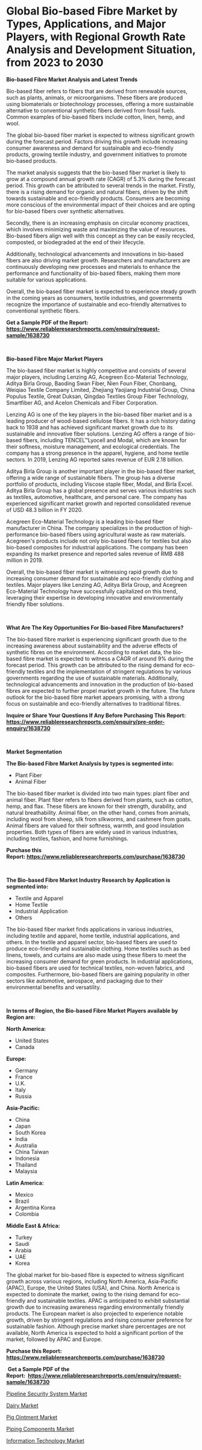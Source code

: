 <p><h1>Global Bio-based Fibre Market by Types, Applications, and Major Players, with Regional Growth Rate Analysis and Development Situation, from 2023 to 2030</h1></p><p><strong>Bio-based Fibre Market Analysis and Latest Trends</strong></p>
<p><p>Bio-based fiber refers to fibers that are derived from renewable sources, such as plants, animals, or microorganisms. These fibers are produced using biomaterials or biotechnology processes, offering a more sustainable alternative to conventional synthetic fibers derived from fossil fuels. Common examples of bio-based fibers include cotton, linen, hemp, and wool.</p><p>The global bio-based fiber market is expected to witness significant growth during the forecast period. Factors driving this growth include increasing consumer awareness and demand for sustainable and eco-friendly products, growing textile industry, and government initiatives to promote bio-based products.</p><p>The market analysis suggests that the bio-based fiber market is likely to grow at a compound annual growth rate (CAGR) of 5.3% during the forecast period. This growth can be attributed to several trends in the market. Firstly, there is a rising demand for organic and natural fibers, driven by the shift towards sustainable and eco-friendly products. Consumers are becoming more conscious of the environmental impact of their choices and are opting for bio-based fibers over synthetic alternatives.</p><p>Secondly, there is an increasing emphasis on circular economy practices, which involves minimizing waste and maximizing the value of resources. Bio-based fibers align well with this concept as they can be easily recycled, composted, or biodegraded at the end of their lifecycle.</p><p>Additionally, technological advancements and innovations in bio-based fibers are also driving market growth. Researchers and manufacturers are continuously developing new processes and materials to enhance the performance and functionality of bio-based fibers, making them more suitable for various applications.</p><p>Overall, the bio-based fiber market is expected to experience steady growth in the coming years as consumers, textile industries, and governments recognize the importance of sustainable and eco-friendly alternatives to conventional synthetic fibers.</p></p>
<p><strong>Get a Sample PDF of the Report:&nbsp; <a href="https://www.reliableresearchreports.com/enquiry/request-sample/1638730">https://www.reliableresearchreports.com/enquiry/request-sample/1638730</a></strong></p>
<p>&nbsp;</p>
<p><strong>Bio-based Fibre Major Market Players</strong></p>
<p><p>The bio-based fiber market is highly competitive and consists of several major players, including Lenzing AG, Acegreen Eco-Material Technology, Aditya Birla Group, Baoding Swan Fiber, Nien Foun Fiber, Chonbang, Weiqiao Textile Company Limited, Zhejiang Yaojiang Industrial Group, China Populus Textile, Great Duksan, Qingdao Textiles Group Fiber Technology, Smartfiber AG, and Acelon Chemicals and Fiber Corporation. </p><p>Lenzing AG is one of the key players in the bio-based fiber market and is a leading producer of wood-based cellulose fibers. It has a rich history dating back to 1938 and has achieved significant market growth due to its sustainable and innovative fiber solutions. Lenzing AG offers a range of bio-based fibers, including TENCEL™Lyocell and Modal, which are known for their softness, moisture management, and ecological credentials. The company has a strong presence in the apparel, hygiene, and home textile sectors. In 2019, Lenzing AG reported sales revenue of EUR 2.18 billion.</p><p>Aditya Birla Group is another important player in the bio-based fiber market, offering a wide range of sustainable fibers. The group has a diverse portfolio of products, including Viscose staple fiber, Modal, and Birla Excel. Aditya Birla Group has a global presence and serves various industries such as textiles, automotive, healthcare, and personal care. The company has experienced significant market growth and reported consolidated revenue of USD 48.3 billion in FY 2020.</p><p>Acegreen Eco-Material Technology is a leading bio-based fiber manufacturer in China. The company specializes in the production of high-performance bio-based fibers using agricultural waste as raw materials. Acegreen's products include not only bio-based fibers for textiles but also bio-based composites for industrial applications. The company has been expanding its market presence and reported sales revenue of RMB 488 million in 2019.</p><p>Overall, the bio-based fiber market is witnessing rapid growth due to increasing consumer demand for sustainable and eco-friendly clothing and textiles. Major players like Lenzing AG, Aditya Birla Group, and Acegreen Eco-Material Technology have successfully capitalized on this trend, leveraging their expertise in developing innovative and environmentally friendly fiber solutions.</p></p>
<p>&nbsp;</p>
<p><strong>What Are The Key Opportunities For Bio-based Fibre Manufacturers?</strong></p>
<p><p>The bio-based fibre market is experiencing significant growth due to the increasing awareness about sustainability and the adverse effects of synthetic fibres on the environment. According to market data, the bio-based fibre market is expected to witness a CAGR of around 9% during the forecast period. This growth can be attributed to the rising demand for eco-friendly textiles and the implementation of stringent regulations by various governments regarding the use of sustainable materials. Additionally, technological advancements and innovation in the production of bio-based fibres are expected to further propel market growth in the future. The future outlook for the bio-based fibre market appears promising, with a strong focus on sustainable and eco-friendly alternatives to traditional fibres.</p></p>
<p><strong>Inquire or Share Your Questions If Any Before Purchasing This Report: <a href="https://www.reliableresearchreports.com/enquiry/pre-order-enquiry/1638730">https://www.reliableresearchreports.com/enquiry/pre-order-enquiry/1638730</a></strong></p>
<p>&nbsp;</p>
<p><strong>Market Segmentation</strong></p>
<p><strong>The Bio-based Fibre Market Analysis by types is segmented into:</strong></p>
<p><ul><li>Plant Fiber</li><li>Animal Fiber</li></ul></p>
<p><p>The bio-based fiber market is divided into two main types: plant fiber and animal fiber. Plant fiber refers to fibers derived from plants, such as cotton, hemp, and flax. These fibers are known for their strength, durability, and natural breathability. Animal fiber, on the other hand, comes from animals, including wool from sheep, silk from silkworms, and cashmere from goats. Animal fibers are valued for their softness, warmth, and good insulation properties. Both types of fibers are widely used in various industries, including textiles, fashion, and home furnishings.</p></p>
<p><strong>Purchase this Report:&nbsp;<a href="https://www.reliableresearchreports.com/purchase/1638730">https://www.reliableresearchreports.com/purchase/1638730</a></strong></p>
<p>&nbsp;</p>
<p><strong>The Bio-based Fibre Market Industry Research by Application is segmented into:</strong></p>
<p><ul><li>Textile and Apparel</li><li>Home Textile</li><li>Industrial Application</li><li>Others</li></ul></p>
<p><p>The bio-based fiber market finds applications in various industries, including textile and apparel, home textile, industrial applications, and others. In the textile and apparel sector, bio-based fibers are used to produce eco-friendly and sustainable clothing. Home textiles such as bed linens, towels, and curtains are also made using these fibers to meet the increasing consumer demand for green products. In industrial applications, bio-based fibers are used for technical textiles, non-woven fabrics, and composites. Furthermore, bio-based fibers are gaining popularity in other sectors like automotive, aerospace, and packaging due to their environmental benefits and versatility.</p></p>
<p>&nbsp;</p>
<p><strong>In terms of Region, the Bio-based Fibre Market Players available by Region are:</strong></p>
<p>
    <p> <strong> North America: </strong>
        <ul>
            <li>United States</li>
            <li>Canada</li>
        </ul>
        </p> 
    <p> <strong> Europe: </strong>
        <ul>
            <li>Germany</li>
            <li>France</li>
            <li>U.K.</li>
            <li>Italy</li>
            <li>Russia</li>
        </ul>
        </p> 
    <p> <strong> Asia-Pacific: </strong>
        <ul>
            <li>China</li>
            <li>Japan</li>
            <li>South Korea</li>
            <li>India</li>
            <li>Australia</li>
            <li>China Taiwan</li>
            <li>Indonesia</li>
            <li>Thailand</li>
            <li>Malaysia</li>
        </ul>
        </p> 
    <p> <strong> Latin America: </strong>
        <ul>
            <li>Mexico</li>
            <li>Brazil</li>
            <li>Argentina Korea</li>
            <li>Colombia</li>
        </ul>
        </p> 
    <p> <strong> Middle East & Africa: </strong>
        <ul>
            <li>Turkey</li>
            <li>Saudi</li>
            <li>Arabia</li>
            <li>UAE</li>
            <li>Korea</li>
        </ul>
    </p>
    </p>
<p><p>The global market for bio-based fibre is expected to witness significant growth across various regions, including North America, Asia-Pacific (APAC), Europe, the United States (USA), and China. North America is expected to dominate the market, owing to the rising demand for eco-friendly and sustainable textiles. APAC is anticipated to exhibit substantial growth due to increasing awareness regarding environmentally friendly products. The European market is also projected to experience notable growth, driven by stringent regulations and rising consumer preference for sustainable fashion. Although precise market share percentages are not available, North America is expected to hold a significant portion of the market, followed by APAC and Europe.</p></p>
<p><strong>Purchase this Report: <a href="https://www.reliableresearchreports.com/purchase/1638730">https://www.reliableresearchreports.com/purchase/1638730</a></strong></p>
<p>&nbsp;<strong>Get a Sample PDF of the Report:&nbsp;&nbsp;<a href="https://www.reliableresearchreports.com/enquiry/request-sample/1638730">https://www.reliableresearchreports.com/enquiry/request-sample/1638730</a></strong></p>
<p><strong></strong></p>
<p><p><a href="https://www.linkedin.com/pulse/pipeline-security-system-market-challenges-opportunities/">Pipeline Security System Market</a></p><p><a href="https://medium.com/@reportprime04/dairy-market-size-growth-forecast-2023-2030-903f1a8d67b7">Dairy Market</a></p><p><a href="https://www.linkedin.com/pulse/pig-ointment-market-size-share-amp-trends-analysis-report/">Pig Ointment Market</a></p><p><a href="https://www.linkedin.com/pulse/decoding-piping-components-market-deep-dive-latest/">Piping Components Market</a></p><p><a href="https://medium.com/@kyliebodei/information-technology-market-size-growth-forecast-2023-2030-680f0b55e54a">Information Technology Market</a></p></p>